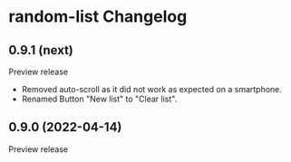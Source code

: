 # random-list Changelog

## 0.9.1 (next)

Preview release

- Removed auto-scroll as it did not work as expected on a smartphone.
- Renamed Button "New list" to "Clear list".

## 0.9.0 (2022-04-14)

Preview release
